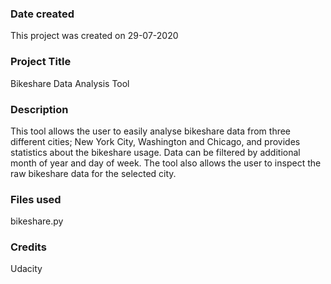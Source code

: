 ### Date created
This project was created on 29-07-2020

### Project Title
Bikeshare Data Analysis Tool

### Description
This tool allows the user to easily analyse bikeshare data from three different cities; New York City, Washington and Chicago, and provides statistics about the bikeshare usage.
Data can be filtered by additional month of year and day of week.
The tool also allows the user to inspect the raw bikeshare data for the selected city.

### Files used
bikeshare.py

### Credits
Udacity

